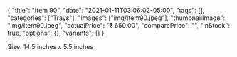 {
    "title": "Item 90",
    "date": "2021-01-11T03:06:02-05:00",
    "tags": [],
    "categories": ["Trays"],
    "images": ["img/Item90.jpeg"],
    "thumbnailImage": "img/Item90.jpeg",
    "actualPrice": "₹ 650.00",
    "comparePrice": "",
    "inStock": true,
    "options": {},
    "variants": []
}


Size: 14.5 inches x 5.5 inches
